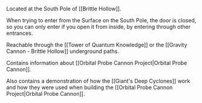 Located at the South Pole of [[Brittle Hollow]].

When trying to enter from the Surface on the South Pole, the door is closed, so you can only enter if you open it from inside, by entering through other entrances.

Reachable through the [[Tower of Quantum Knowledge]] or the [[Gravity Cannon - Brittle Hollow]] underground paths.

Contains information about [[Orbital Probe Cannon Project|Orbital Probe Cannon]].

Also contains a demonstration of how the [[Giant's Deep Cyclones]] work and how they were used when building the [[Orbital Probe Cannon Project|Orbital Probe Cannon]].